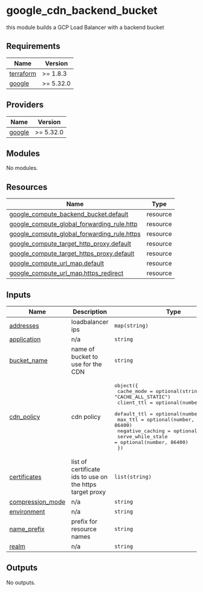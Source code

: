 <!-- BEGIN_TF_DOCS -->
# google\_cdn\_backend\_bucket

this module builds a GCP Load Balancer with a backend bucket

## Requirements

| Name | Version |
|------|---------|
| <a name="requirement_terraform"></a> [terraform](#requirement\_terraform) | >= 1.8.3 |
| <a name="requirement_google"></a> [google](#requirement\_google) | >= 5.32.0 |

## Providers

| Name | Version |
|------|---------|
| <a name="provider_google"></a> [google](#provider\_google) | >= 5.32.0 |

## Modules

No modules.

## Resources

| Name | Type |
|------|------|
| [google_compute_backend_bucket.default](https://registry.terraform.io/providers/hashicorp/google/latest/docs/resources/compute_backend_bucket) | resource |
| [google_compute_global_forwarding_rule.http](https://registry.terraform.io/providers/hashicorp/google/latest/docs/resources/compute_global_forwarding_rule) | resource |
| [google_compute_global_forwarding_rule.https](https://registry.terraform.io/providers/hashicorp/google/latest/docs/resources/compute_global_forwarding_rule) | resource |
| [google_compute_target_http_proxy.default](https://registry.terraform.io/providers/hashicorp/google/latest/docs/resources/compute_target_http_proxy) | resource |
| [google_compute_target_https_proxy.default](https://registry.terraform.io/providers/hashicorp/google/latest/docs/resources/compute_target_https_proxy) | resource |
| [google_compute_url_map.default](https://registry.terraform.io/providers/hashicorp/google/latest/docs/resources/compute_url_map) | resource |
| [google_compute_url_map.https_redirect](https://registry.terraform.io/providers/hashicorp/google/latest/docs/resources/compute_url_map) | resource |

## Inputs

| Name | Description | Type | Default | Required |
|------|-------------|------|---------|:--------:|
| <a name="input_addresses"></a> [addresses](#input\_addresses) | loadbalancer ips | `map(string)` | n/a | yes |
| <a name="input_application"></a> [application](#input\_application) | n/a | `string` | n/a | yes |
| <a name="input_bucket_name"></a> [bucket\_name](#input\_bucket\_name) | name of bucket to use for the CDN | `string` | n/a | yes |
| <a name="input_cdn_policy"></a> [cdn\_policy](#input\_cdn\_policy) | cdn policy | <pre>object({<br>    cache_mode        = optional(string, "CACHE_ALL_STATIC")<br>    client_ttl        = optional(number, 3600)<br>    default_ttl       = optional(number, 3600)<br>    max_ttl           = optional(number, 86400)<br>    negative_caching  = optional(bool, true)<br>    serve_while_stale = optional(number, 86400)<br>  })</pre> | n/a | yes |
| <a name="input_certificates"></a> [certificates](#input\_certificates) | list of certificate ids to use on the https target proxy | `list(string)` | n/a | yes |
| <a name="input_compression_mode"></a> [compression\_mode](#input\_compression\_mode) | n/a | `string` | `"DISABLED"` | no |
| <a name="input_environment"></a> [environment](#input\_environment) | n/a | `string` | n/a | yes |
| <a name="input_name_prefix"></a> [name\_prefix](#input\_name\_prefix) | prefix for resource names | `string` | `""` | no |
| <a name="input_realm"></a> [realm](#input\_realm) | n/a | `string` | n/a | yes |

## Outputs

No outputs.
<!-- END_TF_DOCS -->
